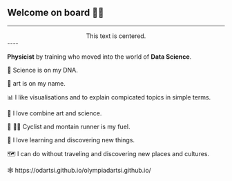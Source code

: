 
## Welcome on board 👩‍🔬
------
<center>This text is centered.</center>
----

**Physicist** by training who moved into the world of **Data Science**.

🔬 Science is on my DNA.

🎨 art is on my name.

📊 I like visualisations and to explain compicated topics in simple terms.

🎨 I love combine art and science.

🚵 🏃‍♀️ Cyclist and montain runner is my fuel.

📖 I love learning and discovering new things.

🗺️ I can do without traveling and discovering new places and cultures.

<p>
🕸 https://odartsi.github.io/olympiadartsi.github.io/ 

</p>
<!-- ![image](https://user-images.githubusercontent.com/58295268/180822737-d1b32dfd-56ed-45d4-acaf-010644f2773e.png) -->
